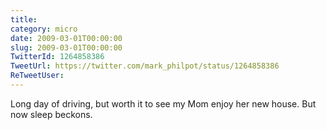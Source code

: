 ```yaml
---
title: 
category: micro
date: 2009-03-01T00:00:00
slug: 2009-03-01T00:00:00
TwitterId: 1264858386
TweetUrl: https://twitter.com/mark_philpot/status/1264858386
ReTweetUser: 
---
```


Long day of driving, but worth it to see my Mom enjoy her new house.  But now sleep beckons.